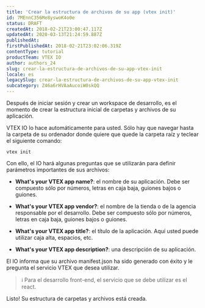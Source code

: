```yaml
---
title: 'Crear la estructura de archivos de su app (vtex init)'
id: 7MEnnC356Me8yswoK4o0e
status: DRAFT
createdAt: 2018-02-21T23:00:47.117Z
updatedAt: 2020-03-13T21:24:59.887Z
publishedAt: 
firstPublishedAt: 2018-02-21T23:02:06.319Z
contentType: tutorial
productTeam: VTEX IO
author: authors_24
slug: crear-la-estructura-de-archivos-de-su-app-vtex-init
locale: es
legacySlug: crear-la-estructura-de-archivos-de-su-app-vtex-init
subcategory: Z46a6rHVAaAucoiW0skQQ
---
```


Después de iniciar sesión y crear un workspace de desarrollo, es el momento de crear la estructura inicial de carpetas y archivos de su aplicación.

VTEX IO lo hace automáticamente para usted. Sólo hay que navegar hasta la carpeta de su ordenador donde quiere que quede la carpeta raíz y teclear el siguiente comando:

`vtex init`

Con ello, el IO hará algunas preguntas que se utilizarán para definir parámetros importantes de sus archivos:

- __What's your VTEX app name?__: el nombre de su aplicación. Debe ser compuesto sólo por números, letras en caja baja, guiones bajos o guiones.

- __What's your VTEX app vendor?__: el nombre de la tienda o de la agencia responsable por el desarrollo. Debe ser compuesto sólo por números, letras en caja baja, guiones bajos o guiones.

- __What's your VTEX app title?__: el título de la aplicación. Aquí usted puede utilizar caja alta, espacios, etc.

- __What's your VTEX app description?__: una descripción de su aplicación.

El IO informa que su archivo manifest.json ha sido generado con éxito y le pregunta el servicio VTEX que desea utilizar. 

>ℹ️ Para el desarrollo front-end, el servicio que se debe utilizar es el react.

Listo! Su estructura de carpetas y archivos está creada.
